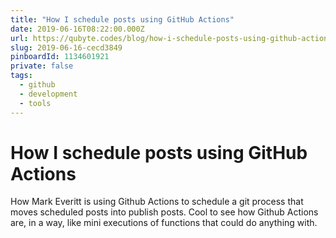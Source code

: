 ```yaml
---
title: "How I schedule posts using GitHub Actions"
date: 2019-06-16T08:22:00.000Z
url: https://qubyte.codes/blog/how-i-schedule-posts-using-github-actions
slug: 2019-06-16-cecd3849
pinboardId: 1134601921
private: false
tags:
  - github
  - development
  - tools
---
```


# How I schedule posts using GitHub Actions

How Mark Everitt is using Github Actions to schedule a git process that moves scheduled posts into publish posts. Cool to see how Github Actions are, in a way, like mini executions of functions that could do anything with.
